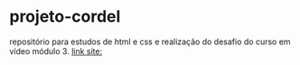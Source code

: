 # projeto-cordel
 repositório para estudos de html e css e realização do desafio do curso em vídeo módulo 3.
<a href="https://luizgustavo21.github.io/projeto-cordel/">link site: </a>
